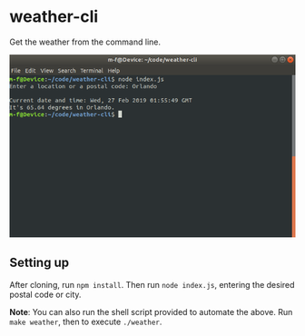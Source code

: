 # weather-cli

Get the weather from the command line.

![Weather cli](https://github.com/username1001/weather-cli/blob/master/weather-cli.png)

## Setting up

After cloning, run `npm install`. Then run `node index.js`, entering the desired postal code or city.

**Note**: You can also run the shell script provided to automate the above. Run `make weather`, then to execute `./weather`.
